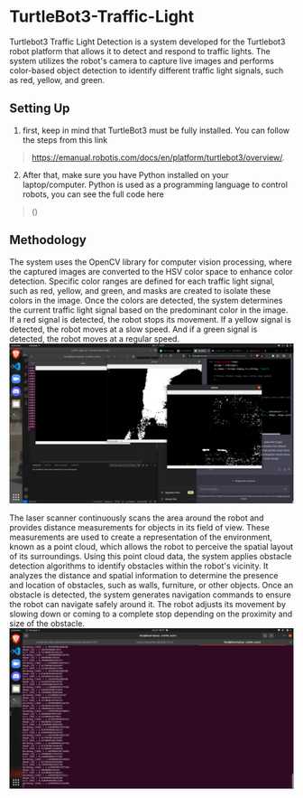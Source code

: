 # TurtleBot3-Traffic-Light
Turtlebot3 Traffic Light Detection is a system developed for the Turtlebot3 robot platform that allows it to detect and respond to traffic lights. The system utilizes the robot's camera to capture live images and performs color-based object detection to identify different traffic light signals, such as red, yellow, and green.
## Setting Up
1. first, keep in mind that TurtleBot3 must be fully installed. You can follow the steps from this link
>https://emanual.robotis.com/docs/en/platform/turtlebot3/overview/.
2. After that, make sure you have Python installed on your laptop/computer. Python is used as a programming language to control robots, you can see the full code here
>()
## Methodology
The system uses the OpenCV library for computer vision processing, where the captured images are converted to the HSV color space to enhance color detection. Specific color ranges are defined for each traffic light signal, such as red, yellow, and green, and masks are created to isolate these colors in the image.
Once the colors are detected, the system determines the current traffic light signal based on the predominant color in the image. If a red signal is detected, the robot stops its movement. If a yellow signal is detected, the robot moves at a slow speed. And if a green signal is detected, the robot moves at a regular speed.
![alt text](https://github.com/R-Mchi/TurtleBot3-Traffic-Light/blob/main/mask.png?raw=true "Masking Colour")

The laser scanner continuously scans the area around the robot and provides distance measurements for objects in its field of view. These measurements are used to create a representation of the environment, known as a point cloud, which allows the robot to perceive the spatial layout of its surroundings. Using this point cloud data, the system applies obstacle detection algorithms to identify obstacles within the robot's vicinity. It analyzes the distance and spatial information to determine the presence and location of obstacles, such as walls, furniture, or other objects. Once an obstacle is detected, the system generates navigation commands to ensure the robot can navigate safely around it. The robot adjusts its movement by slowing down or coming to a complete stop depending on the proximity and size of the obstacle.
![alt text](https://github.com/R-Mchi/TurtleBot3-Traffic-Light/blob/main/LDRscan.png?raw=true "Masking Colour")
